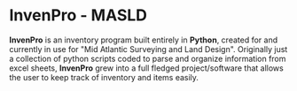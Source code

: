 # InvenPro - MASLD
**InvenPro** is an inventory program built entirely in **Python**, created for and currently in use for "Mid Atlantic Surveying and Land Design". Originally just a collection of python scripts coded to parse and organize information from excel sheets, **InvenPro** grew into a full fledged project/software that allows the user to keep track of inventory and items easily. 
